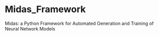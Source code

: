 # Midas_Framework
Midas: a Python Framework for Automated Generation and Training of Neural Network Models
